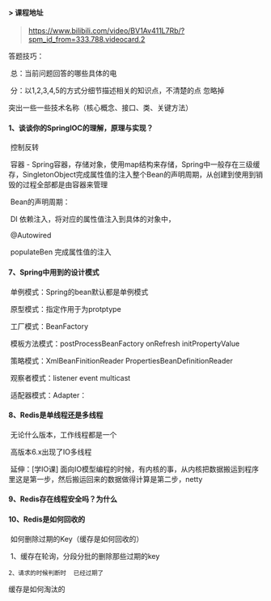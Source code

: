 #### > 课程地址

> https://www.bilibili.com/video/BV1Av411L7Rb/?spm_id_from=333.788.videocard.2

答题技巧：

​	总：当前问题回答的哪些具体的电

​	分：以1,2,3,4,5的方式分细节描述相关的知识点，不清楚的点 忽略掉

突出一些一些技术名称（核心概念、接口、类、关键方法）

#### 1、谈谈你的SpringIOC的理解，原理与实现？

​	控制反转

​	容器 - Spring容器，存储对象，使用map结构来存储，Spring中一般存在三级缓存，SingletonObject完成属性值的注入整个Bean的声明周期，从创建到使用到销毁的过程全部都是由容器来管理

​	Bean的声明周期：

​	DI 依赖注入，将对应的属性值注入到具体的对象中，

​				@Autowired

​				populateBen 完成属性值的注入



#### 7、Spring中用到的设计模式

​	单例模式：Spring的bean默认都是单例模式

​	原型模式：指定作用于为protptype

​	工厂模式：BeanFactory

​	模板方法模式：postProcessBeanFactory  onRefresh  initPropertyValue

​	策略模式：XmlBeanFinitionReader PropertiesBeanDefinitionReader

​	观察者模式：listener event  multicast

​	适配器模式：Adapter：

 

#### 8、Redis是单线程还是多线程

​	无论什么版本，工作线程都是一个

​	高版本6.x出现了IO多线程

​	延伸：[学IO课]  面向IO模型编程的时候，有内核的事，从内核把数据搬运到程序里这是第一步，然后搬运回来的数据做得计算是第二步，netty



#### 9、Redis存在线程安全吗？为什么





#### 10、Redis是如何回收的

​	如何删除过期的Key（缓存是如何回收的）

​		1、缓存在轮询，分段分批的删除那些过期的key

   	2、请求的时候判断时  已经过期了

缓存是如何淘汰的

